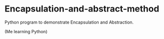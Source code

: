 # Encapsulation-and-abstract-method

Python program to demonstrate Encapsulation and Abstraction.

(Me learning Python)